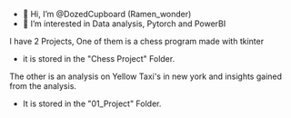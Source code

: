 - 👋 Hi, I’m @DozedCupboard (Ramen_wonder)
- 👀 I’m interested in Data analysis, Pytorch and PowerBI

I have 2 Projects, One of them is a chess program made with tkinter
- it is stored in the "Chess Project" Folder.

The other is an analysis on Yellow Taxi's in new york and insights gained
from the analysis.
- It is stored in the "01_Project" Folder.
<!---
- 🌱 I’m currently learning about both things I am interested in
- 💞️ I’m looking to collaborate on ...
- 📫 How to reach me ...
- 😄 Pronouns: ...
- ⚡ Fun fact: ...
--->

<!---
DozedCupboard/DozedCupboard is a ✨ special ✨ repository because its `README.md` (this file) appears on your GitHub profile.
You can click the Preview link to take a look at your changes.
--->
